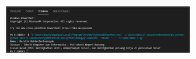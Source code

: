 ![Screenshoot](https://github.com/delvitord/Git-Introduction/blob/main/DelvitoRD_POLBAN/Screenshot%202021-10-07%20093236.png)
